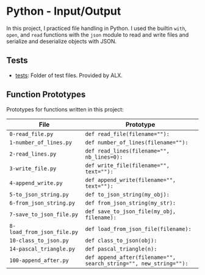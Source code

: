 # Python - Input/Output

In this project, I practiced file handling in Python. I used the builtin `with`,
`open`, and `read` functions with the `json` module to read and write files and
serialize and deserialize objects with JSON.

## Tests

* [tests](./tests): Folder of test files. Provided by ALX.

## Function Prototypes 

Prototypes for functions written in this project:

| File        | Prototype               |
| ----------- | ----------------------- |
| `0-read_file.py` | `def read_file(filename=""):` |
| `1-number_of_lines.py` | `def number_of_lines(filename=""):` |
| `2-read_lines.py` | `def read_lines(filename="", nb_lines=0):` |
| `3-write_file.py` | `def write_file(filename="", text=""):` |
| `4-append_write.py` | `def append_write(filename="", text=""):` |
| `5-to_json_string.py` | `def to_json_string(my_obj):` |
| `6-from_json_string.py` | `def from_json_string(my_str):` |
| `7-save_to_json_file.py` | `def save_to_json_file(my_obj, filename):` |
| `8-load_from_json_file.py` | `def load_from_json_file(filename):` |
| `10-class_to_json.py` | `def class_to_json(obj):` |
| `14-pascal_triangle.py` | `def pascal_triangle(n):` |
| `100-append_after.py` | `def append_after(filename="", search_string="", new_string=""):` |
